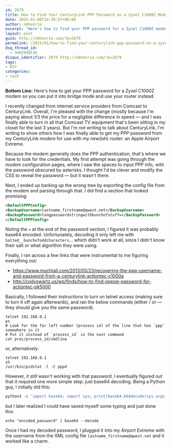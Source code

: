 ```yaml
---
id: 2679
title: How to Find Your CenturyLink PPP Password on a Zyxel C1000Z Modem
date: 2015-01-08T14:39:57+00:00
author: n8henrie
excerpt: "Here's how to find your PPP password for a Zyxel C1000Z modem so you can put it into bridge mode and use your router instead."
layout: post
guid: http://n8henrie.com/?p=2679
permalink: /2015/01/how-to-find-your-centurylink-ppp-password-on-a-zyxel-c1000z-modem/
dsq_thread_id:
  - 3402948536
disqus_identifier: 2679 http://n8henrie.com/?p=2679
tags:
- DIY
categories:
- tech
---
```

**Bottom Line:** Here's how to get your PPP password for a Zyxel C1000Z modem so you can put it into bridge mode and use your router instead.<!--more-->

I recently changed from internet service providers from Comcast to CenturyLink. Overall, I'm pleased with the change (mostly because I'm paying about 1/3 the price for a negligible difference in speed — and I was finally able to turn in all that Comcast TV equipment that's been sitting in my closet for the last 3 years). But I'm not writing to talk about CenturyLink, I'm writing to show others how I was finally able to get my PPP password from my CenturyLink modem for use with my new(ish) router: an Apple Airport Extreme.

Because the modem generally does the PPP authentication, that's where we have to look for the credentials. My first attempt was going through the modem configuration pages, where I saw the spaces to input PPP info, with the password obscured by asterisks. I thought I'd be clever and modify the CSS to reveal the password — but it wasn't there.

Next, I ended up barking up the wrong tree by exporting the config file from the modem and parsing through that. I did find a section that looked promising:

```xml
<DefaultPPPConfig>
<BackupUsername>lastname_firstname@qwest.net</BackupUsername>
<BackupPassword>longpasswordstringwithbunchofstuff=</BackupPassword>
</DefaultPPPConfig>
```

Noting the `=` at the end of the password section, I figured it was probably base64 encoded. Unfortunately, decoding it only left me with `Salted__bunchofoddcharacters`... which didn't work at all, since I didn't know their salt or what algorithm they were using.

Finally, I ran across a few links that were instrumental to me figuring everything out:

  * <a href="https://www.muchtall.com/2013/05/23/recovering-the-ppp-username-and-password-from-a-centurylink-actiontec-c1000a" target="_blank">https://www.muchtall.com/2013/05/23/recovering-the-ppp-username-and-password-from-a-centurylink-actiontec-c1000a</a>
  * <a href="http://codyswartz.us/wp/finds/how-to-find-pppoe-password-for-actiontec-pk5000" target="_blank">http://codyswartz.us/wp/finds/how-to-find-pppoe-password-for-actiontec-pk5000</a>

Basically, I followed their instructions to turn on telnet access (making sure to turn it off again afterwards), and ran the below commands (either / or — they should give you the same password).

```shell_session
telnet 192.168.0.1
ps
# Look for the far left number (process id) of the line that has `ppp` somewhere in it
# Put it instead of `process_id` in the next command
cat proc/process_id/cmdline
```

or, alternatively:

```shell_session
telnet 192.168.0.1
sh
/usr/bin/pidstat -l -C pppd
```

However, it _still_ wasn't working with that password. I eventually figured out that it required one more simple step: just base64 decoding. Being a Python guy, I initially did this:

```python
python3 -c 'import base64; import sys; print(base64.b64decode(sys.argv[1]).decode('utf8'))' 'encoded_password'
```

but I later realized I could have saved myself some typing and just done this:

```shell_session
echo "encoded_password" | base64 --decode
```

Once I had my decoded password, I plugged it into my Airport Extreme with the username from the XML config file `lastname_firstname@qwest.net` and it worked like a charm.
